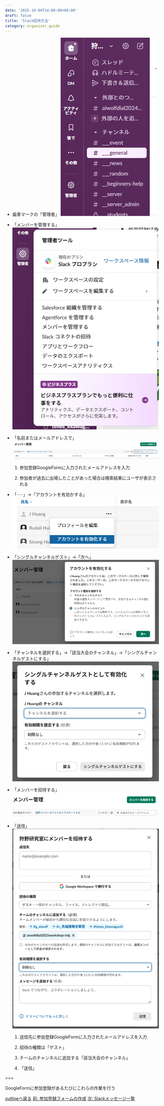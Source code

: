 ```yaml
---
date: '2025-10-04T14:00:00+09:00'
draft: false
title: 'Slack招待方法'
category: organizer_guide
---
```


- 歯車マークの「管理者」
![管理者](../../static/images/organizer/slack_invitation/image.png)

- 「メンバーを管理する」
![メンバーを管理する](../../static/images/organizer/slack_invitation/image%201.png)

- 「名前またはメールアドレスで」
![名前またはメールアドレスで](../../static/images/organizer/slack_invitation/image%202.png)

    1. 参加登録GoogleFormに入力されたメールアドレスを入力

    2. 参加者が過去に出場したことがあった場合は検索結果にユーザが表示される
    </details>

- 「･･･」→「アカウントを有効かする」
![アカウントを有効化する](../../static/images/organizer/slack_invitation/image%203.png)

- 「シングルチャンネルゲスト」→「次へ」
![シングルチャンネルゲスト](../../static/images/organizer/slack_invitation/image%204.png)

- 「チャンネルを選択する」→「該当大会のチャンネル」→「シングルチャンネルゲストにする」
![チャンネルを選択する](../../static/images/organizer/slack_invitation/image%205.png)

- 「メンバーを招待する」
![メンバーを招待する](../../static/images/organizer/slack_invitation/image%206.png)

- 「送信」
![送信](../../static/images/organizer/slack_invitation/image%207.png)

    1. 送信先に参加登録GoogleFormに入力されたメールアドレスを入力

    2. 招待の種類は「ゲスト」

    3. チームのチャンネルに追加する「該当大会のチャンネル」

    4. 「送信」
    </details>

===

GoogleFormに参加登録があるたびにこれらの作業を行う

[outlineへ戻る](./outline.md)
[前: 参加登録フォームの作成](./registration_form.md)
[次: Slackメッセージ一覧](./slack_message.md)

